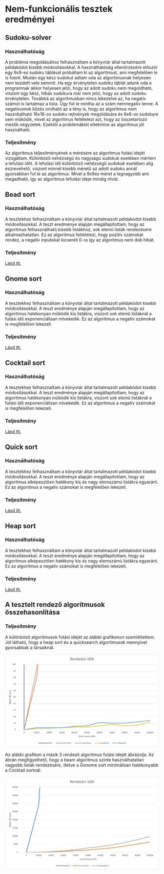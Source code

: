 # Nem-funkcionális tesztek eredményei
## Sudoku-solver
### Használhatóság

A probléma megoldásához felhasználtam a könyvtár által tartalmazott példakódot kisebb módosításokkal.
A használhatóság ellenőrzésére először egy 9x9-es sudoku táblával próbáltam ki az algoritmust, ami megfelelően le is futott.
Miután egy kész sudokut adtam oda az algoritmusnak helyesen nem kezdett vele semmit.
Ha egy érvénytelen sudoku táblát adunk oda a programnak akkor helyesen jelzi, hogy az adott sudoku nem megoldható, viszont egy kész, hibás sudokura már nem jelzi, hogy az adott sudoku érvénytelen.
Továbbá az algoritmusban nincs lekezelve az, ha negatív számot is tartalmaz a lista. Úgy fut le mintha az a szám nemnegatív lenne.
A negatívumok közés orolható az a tény is, hogy az algoritmus nem hasznbálható 16x16-os sudoku rejtvények megoldására és 6x6-os sudokure sem működik, mivel az algoritmus feltételezi azt, hogy az összetartozó mezők négyzetek.
Ezektől a problémáktól eltekintve az algoritmus jól használható.

### Teljesítmény

Az algoritmus teljesítményének a mérésére az algoritmus futási idejét vizsgáltam.
Különböző nehézségű és nagyságú sudokuk esetében mértem a lefutási időt.
A lefutási idő különböző nehézségű sudokuk esetében alig észrevehető, viszont minnél kisebb méretű az adott sudoku annál gyorsabban fut le az algoritmus.
Mivel a 9x9es méret a legnagyobb ami megadható, így az algoritmus lefutási ideje mindig rövid.

## Bead sort

### Használhatóság

A tesztekhez felhasználtam a könyvtár által tartalmazott példakódot kisebb módosításokkal.
A teszt eredménye alapján megállapítottam, hogy az algoritmus felhasználható kisebb listákhoz, sok elemű listák rendezésére alkalmazhatatlan.
Ez az algoritmus feltételezi, hogy pozitív számokat rendez, a negatív inputokat kicseréli 0-ra így az algoritmus nem dob hibát.

### Teljesítmény

[Lásd itt.](#some-id)

## Gnome sort

### Használhatóság
A tesztekhez felhasználtam a könyvtár által tartalmazott példakódot kisebb módosításokkal.
A teszt eredménye alapján megállapítottam, hogy az algoritmus hatékonyan működik kis listákra, viszont sok elemű listáknál a futási idő exponenciálisan növekedik.
Ez az algoritmus a negatív számokat is megfelelően lekezeli.
### Teljesítmény

[Lásd itt.](#some-id)

## Cocktail sort
### Használhatóság
A tesztekhez felhasználtam a könyvtár által tartalmazott példakódot kisebb módosításokkal.
A teszt eredménye alapján megállapítottam, hogy az algoritmus hatékonyan működik kis listákra, viszont sok elemű listáknál a futási idő exponenciálisan növekedik.
Ez az algoritmus a negatív számokat is megfelelően lekezeli.
### Teljesítmény

[Lásd itt.](#some-id)

## Quick sort
### Használhatóság
A tesztekhez felhasználtam a könyvtár által tartalmazott példakódot kisebb módosításokkal.
A teszt eredménye alapján megállapítottam, hogy az algoritmus elképesztően hatékony kis és nagy elemszámú listákra egyaránt.
Ez az algoritmus a negatív számokat is megfelelően lekezeli.
### Teljesítmény

[Lásd itt.](#some-id)

## Heap sort
### Használhatóság
A tesztekhez felhasználtam a könyvtár által tartalmazott példakódot kisebb módosításokkal.
A teszt eredménye alapján megállapítottam, hogy az algoritmus elképesztően hatékony kis és nagy elemszámú listákra egyaránt.
Ez az algoritmus a negatív számokat is megfelelően lekezeli.
### Teljesítmény

[Lásd itt.](#some-id)

## A tesztelt rendező algoritmusok összehasonlítása

### <a name="some-id"></a> Teljesítmény

A különböző algoritmusok futási idejét az alábbi grafikonon szemléltettem. Jól látható, hogy a  heap sort és a quicksearch algoritmusok mennyivel gyorsabbak a társaiknál.

![](sorting_time1.png)

Az alábbi grafikon a másik 3 rendező algoritmus futási idejét ábrázolja. Az ábrán megfigyelhető, hogy a beam algoritmus szinte használhatatlan nagyobb listák rendezésére, illetve a Gonome sort minimálisan hatékonyabb a Cocktail sortnál.

![](sorting_time2.png)